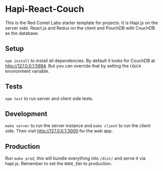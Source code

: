 # Hapi-React-Couch

This is the Red Comet Labs starter template for projects. It is Hapi.js on the server side. React.js and Redux on the client and PouchDB with CouchDB as the database.

## Setup

`npm install` to install all dependencies. By default it looks for CouchDB at http://127.0.0.1:5984. But you can override that by setting the `COUCH` environment variable.

## Tests

`npm test` to run server and client side tests.

## Development

`make server` to run the server instance and `make client` to run the client side. Then visit http://127.0.0.1:3000 for the web app.

## Production

Run `make prod`, this will bundle everything into `/dist/` and serve it via hapi.js. Remember to set the `NODE_ENV` to production.
